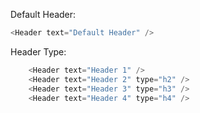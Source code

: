 Default Header:

```js
<Header text="Default Header" />
```

Header Type:

```js
    <Header text="Header 1" />
    <Header text="Header 2" type="h2" />
    <Header text="Header 3" type="h3" />
    <Header text="Header 4" type="h4" />
```

